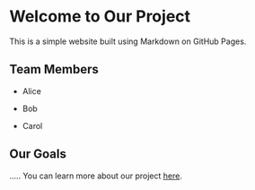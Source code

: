 # Welcome to Our Project

This is a simple website built using Markdown on GitHub Pages.

## Team Members

- Alice

- Bob

- Carol

## Our Goals
.....
You can learn more about our project [here](about.md).
